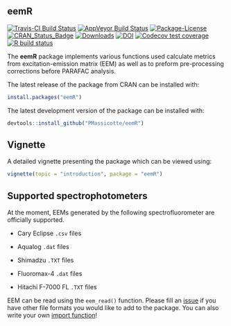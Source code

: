 
<!-- README.md is generated from README.Rmd. Please edit that file -->

## eemR

<!-- badges: start -->

[![Travis-CI Build
Status](https://api.travis-ci.org/PMassicotte/eemR.svg?branch=master)](https://travis-ci.org/PMassicotte/eemR)
[![AppVeyor Build
Status](https://ci.appveyor.com/api/projects/status/github/PMassicotte/eemR?branch=master&svg=true)](https://ci.appveyor.com/project/PMassicotte/eemR)
[![Package-License](https://img.shields.io/badge/license-GPL%20%28%3E=%202%29-brightgreen.svg?style=flat)](http://www.gnu.org/licenses/gpl-2.0.html)
[![CRAN\_Status\_Badge](http://www.r-pkg.org/badges/version/eemR)](https://cran.r-project.org/package=eemR)
[![Downloads](http://cranlogs.r-pkg.org/badges/eemR?color=brightgreen)](http://www.r-pkg.org/pkg/eemR)
[![DOI](https://zenodo.org/badge/DOI/10.5281/zenodo.3257526.svg)](https://doi.org/10.5281/zenodo.3257526)
[![Codecov test
coverage](https://codecov.io/gh/PMassicotte/eemR/branch/master/graph/badge.svg)](https://codecov.io/gh/PMassicotte/eemR?branch=master)
[![R build
status](https://github.com/PMassicotte/eemR/workflows/R-CMD-check/badge.svg)](https://github.com/PMassicotte/eemR/actions)
<!-- badges: end -->

The **eemR** package implements various functions used calculate metrics
from excitation-emission matrix (EEM) as well as to preform
pre-processing corrections before PARAFAC analysis.

The latest release of the package from CRAN can be installed with:

``` r
install.packages("eemR")
```

The latest development version of the package can be installed with:

``` r
devtools::install_github("PMassicotte/eemR")
```

## Vignette

A detailed vignette presenting the package which can be viewed using:

``` r
vignette(topic = "introduction", package = "eemR")
```

## Supported spectrophotometers

At the moment, EEMs generated by the following spectrofluorometer are
officially supported.

-   Cary Eclipse `.csv` files

-   Aqualog `.dat` files

-   Shimadzu `.TXT` files

-   Fluoromax-4 `.dat` files

-   Hitachi F-7000 FL `.TXT` files

EEM can be read using the `eem_read()` function. Please fill an
[issue](https://github.com/PMassicotte/eemR/issues) if you have other
file formats you would like to add to the package. You can also write
your own [import
function](http://pmassicotte.github.io/eemR/articles/custom-import-function.html)!
